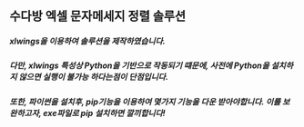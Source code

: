 <div>
  <h2>수다방 엑셀 문자메세지 정렬 솔루션</h2>
</div>

<div>
  <h5>xlwings을 이용하여 솔루션을 제작하였습니다.</h5>
  <h5>다만, xlwings 특성상 Python을 기반으로 작동되기 떄문에, 사전에 Python을 설치하지 않으면 실행이 불가능 하다는점이 단점입니다.</h5>
  <h5>또한, 파이썬을 설치후, pip기능을 이용하여 몇가지 기능을 다운 받아야합니다. 이를 보완하고자, exe파일로 pip 설치하면 깔끼합니다!</h5>
</div>
